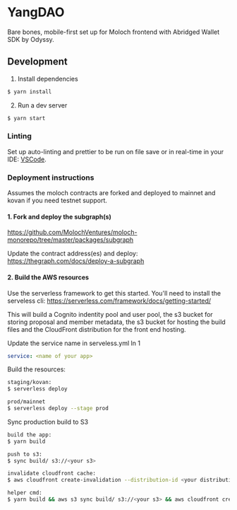 # YangDAO

Bare bones, mobile-first set up for Moloch frontend with Abridged Wallet SDK by Odyssy.

## Development

1. Install dependencies

```bash
$ yarn install
```

2. Run a dev server

```bash
$ yarn start
```

### Linting

Set up auto-linting and prettier to be run on file save or in real-time in your IDE:
[VSCode](https://marketplace.visualstudio.com/items?itemName=esbenp.prettier-vscode).

### Deployment instructions

Assumes the moloch contracts are forked and deployed to mainnet and kovan if you need testnet support.

#### 1. Fork and deploy the subgraph(s)

https://github.com/MolochVentures/moloch-monorepo/tree/master/packages/subgraph

Update the contract address(es) and deploy:
https://thegraph.com/docs/deploy-a-subgraph

#### 2. Build the AWS resources

Use the serverless framework to get this started. You'll need to install the serveless cli:
https://serverless.com/framework/docs/getting-started/

This will build a Cognito indentity pool and user pool, the s3 bucket for storing proposal and member metadata, the s3 bucket for hosting the build files and the CloudFront distribution for the front end hosting.

Update the service name in serveless.yml ln 1

```yaml
service: <name of your app>
```

Build the resources:

```bash
staging/kovan:
$ serverless deploy

prod/mainnet
$ serverless deploy --stage prod
```

Sync production build to S3

```bash
build the app:
$ yarn build

push to s3:
$ sync build/ s3://<your s3>

invalidate cloudfront cache:
$ aws cloudfront create-invalidation --distribution-id <your distribution id> --paths /\*

helper cmd:
$ yarn build && aws s3 sync build/ s3://<your s3> && aws cloudfront create-invalidation --distribution-id <your distribution id> --paths /\*
```
